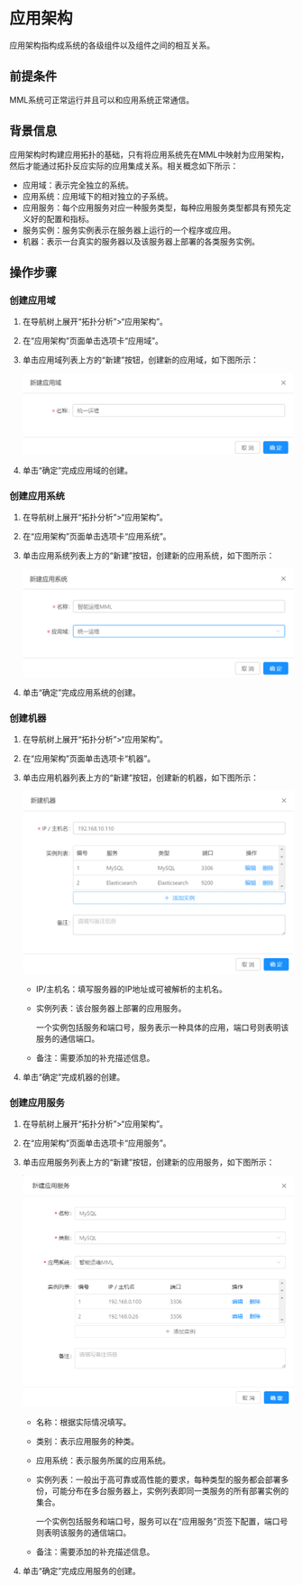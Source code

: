 # 应用架构

应用架构指构成系统的各级组件以及组件之间的相互关系。

## 前提条件

MML系统可正常运行并且可以和应用系统正常通信。

## 背景信息

应用架构时构建应用拓扑的基础，只有将应用系统先在MML中映射为应用架构，然后才能通过拓扑反应实际的应用集成关系。相关概念如下所示：

* 应用域：表示完全独立的系统。
* 应用系统：应用域下的相对独立的子系统。
* 应用服务：每个应用服务对应一种服务类型，每种应用服务类型都具有预先定义好的配置和指标。
* 服务实例：服务实例表示在服务器上运行的一个程序或应用。
* 机器：表示一台真实的服务器以及该服务器上部署的各类服务实例。

## 操作步骤

### 创建应用域

1. 在导航树上展开“拓扑分析”>“应用架构”。

2. 在“应用架构”页面单击选项卡“应用域”。

3. 单击应用域列表上方的“新建”按钮，创建新的应用域，如下图所示：

   ![](../fig/4_01.png)
   
4. 单击“确定”完成应用域的创建。

### 创建应用系统

1. 在导航树上展开“拓扑分析”>“应用架构”。

2. 在“应用架构”页面单击选项卡“应用系统”。

3. 单击应用系统列表上方的“新建”按钮，创建新的应用系统，如下图所示：

   ![](../fig/4_02.png)
   
4. 单击“确定”完成应用系统的创建。

### 创建机器

1. 在导航树上展开“拓扑分析”>“应用架构”。

2. 在“应用架构”页面单击选项卡“机器”。

3. 单击应用机器列表上方的“新建”按钮，创建新的机器，如下图所示：

   ![](../fig/4_03.png)
   
   * IP/主机名：填写服务器的IP地址或可被解析的主机名。
   * 实例列表：该台服务器上部署的应用服务。
     
     一个实例包括服务和端口号，服务表示一种具体的应用，端口号则表明该服务的通信端口。
   * 备注：需要添加的补充描述信息。
   
4. 单击“确定”完成机器的创建。


### 创建应用服务

1. 在导航树上展开“拓扑分析”>“应用架构”。

2. 在“应用架构”页面单击选项卡“应用服务”。

3. 单击应用服务列表上方的“新建”按钮，创建新的应用服务，如下图所示：

   ![](../fig/4_04.png)
   
   * 名称：根据实际情况填写。
   * 类别：表示应用服务的种类。
   * 应用系统：表示服务所属的应用系统。
   * 实例列表：一般出于高可靠或高性能的要求，每种类型的服务都会部署多份，可能分布在多台服务器上，实例列表即同一类服务的所有部署实例的集合。
  
     一个实例包括服务和端口号，服务可以在“应用服务”页签下配置，端口号则表明该服务的通信端口。
   * 备注：需要添加的补充描述信息。
   
4. 单击“确定”完成应用服务的创建。








